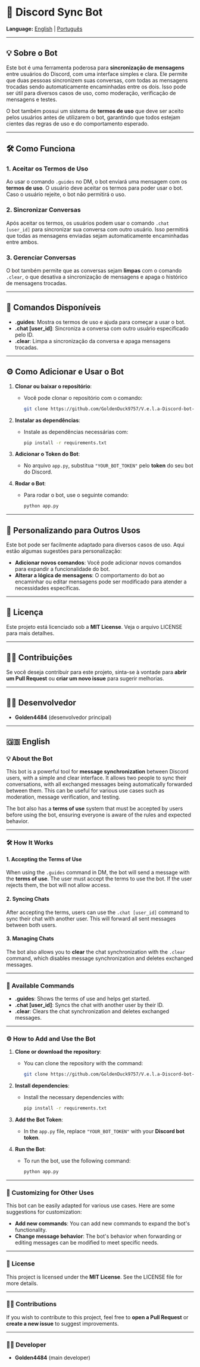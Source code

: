 # 🔗 Discord Sync Bot



**Language:** [English](#english) | [Português](#portuguese)

---

## 💡 Sobre o Bot

Este bot é uma ferramenta poderosa para **sincronização de mensagens** entre usuários do Discord, com uma interface simples e clara. Ele permite que duas pessoas sincronizem suas conversas, com todas as mensagens trocadas sendo automaticamente encaminhadas entre os dois. Isso pode ser útil para diversos casos de uso, como moderação, verificação de mensagens e testes.

O bot também possui um sistema de **termos de uso** que deve ser aceito pelos usuários antes de utilizarem o bot, garantindo que todos estejam cientes das regras de uso e do comportamento esperado.

---

## 🛠️ Como Funciona

### 1. **Aceitar os Termos de Uso**

Ao usar o comando `.guides` no DM, o bot enviará uma mensagem com os **termos de uso**. O usuário deve aceitar os termos para poder usar o bot. Caso o usuário rejeite, o bot não permitirá o uso.

### 2. **Sincronizar Conversas**

Após aceitar os termos, os usuários podem usar o comando `.chat [user_id]` para sincronizar sua conversa com outro usuário. Isso permitirá que todas as mensagens enviadas sejam automaticamente encaminhadas entre ambos.

### 3. **Gerenciar Conversas**

O bot também permite que as conversas sejam **limpas** com o comando `.clear`, o que desativa a sincronização de mensagens e apaga o histórico de mensagens trocadas.

---

## 📝 Comandos Disponíveis

- **.guides**: Mostra os termos de uso e ajuda para começar a usar o bot.
- **.chat [user_id]**: Sincroniza a conversa com outro usuário especificado pelo ID.
- **.clear**: Limpa a sincronização da conversa e apaga mensagens trocadas.

---

## ⚙️ Como Adicionar e Usar o Bot

1. **Clonar ou baixar o repositório**:
   - Você pode clonar o repositório com o comando:
     ```bash
     git clone https://github.com/GoldenDuck9757/V.e.l.a-Discord-bot-
     ```

2. **Instalar as dependências**:
   - Instale as dependências necessárias com:
     ```bash
     pip install -r requirements.txt
     ```

3. **Adicionar o Token do Bot**:
   - No arquivo `app.py`, substitua `"YOUR_BOT_TOKEN"` pelo **token** do seu bot do Discord.

4. **Rodar o Bot**:
   - Para rodar o bot, use o seguinte comando:
     ```bash
     python app.py
     ```

---

## 🚀 Personalizando para Outros Usos

Este bot pode ser facilmente adaptado para diversos casos de uso. Aqui estão algumas sugestões para personalização:

- **Adicionar novos comandos**: Você pode adicionar novos comandos para expandir a funcionalidade do bot.
- **Alterar a lógica de mensagens**: O comportamento do bot ao encaminhar ou editar mensagens pode ser modificado para atender a necessidades específicas.

---

## 📄 Licença

Este projeto está licenciado sob a **MIT License**. Veja o arquivo LICENSE para mais detalhes.

---

## 👨‍💻 Contribuições

Se você deseja contribuir para este projeto, sinta-se à vontade para **abrir um Pull Request** ou **criar um novo issue** para sugerir melhorias.

---

## 🧑‍💻 Desenvolvedor

- **Golden4484** (desenvolvedor principal)

---

## 🇬🇧 English

### 💡 About the Bot

This bot is a powerful tool for **message synchronization** between Discord users, with a simple and clear interface. It allows two people to sync their conversations, with all exchanged messages being automatically forwarded between them. This can be useful for various use cases such as moderation, message verification, and testing.

The bot also has a **terms of use** system that must be accepted by users before using the bot, ensuring everyone is aware of the rules and expected behavior.

---

### 🛠️ How It Works

#### 1. **Accepting the Terms of Use**

When using the `.guides` command in DM, the bot will send a message with the **terms of use**. The user must accept the terms to use the bot. If the user rejects them, the bot will not allow access.

#### 2. **Syncing Chats**

After accepting the terms, users can use the `.chat [user_id]` command to sync their chat with another user. This will forward all sent messages between both users.

#### 3. **Managing Chats**

The bot also allows you to **clear** the chat synchronization with the `.clear` command, which disables message synchronization and deletes exchanged messages.

---

### 📝 Available Commands

- **.guides**: Shows the terms of use and helps get started.
- **.chat [user_id]**: Syncs the chat with another user by their ID.
- **.clear**: Clears the chat synchronization and deletes exchanged messages.

---

### ⚙️ How to Add and Use the Bot

1. **Clone or download the repository**:
   - You can clone the repository with the command:
     ```bash
     git clone https://github.com/GoldenDuck9757/V.e.l.a-Discord-bot-
     ```

2. **Install dependencies**:
   - Install the necessary dependencies with:
     ```bash
     pip install -r requirements.txt
     ```

3. **Add the Bot Token**:
   - In the `app.py` file, replace `"YOUR_BOT_TOKEN"` with your **Discord bot token**.

4. **Run the Bot**:
   - To run the bot, use the following command:
     ```bash
     python app.py
     ```

---

### 🚀 Customizing for Other Uses

This bot can be easily adapted for various use cases. Here are some suggestions for customization:

- **Add new commands**: You can add new commands to expand the bot's functionality.
- **Change message behavior**: The bot's behavior when forwarding or editing messages can be modified to meet specific needs.

---

### 📄 License

This project is licensed under the **MIT License**. See the LICENSE file for more details.

---

### 👨‍💻 Contributions

If you wish to contribute to this project, feel free to **open a Pull Request** or **create a new issue** to suggest improvements.

---

### 🧑‍💻 Developer

- **Golden4484** (main developer)
